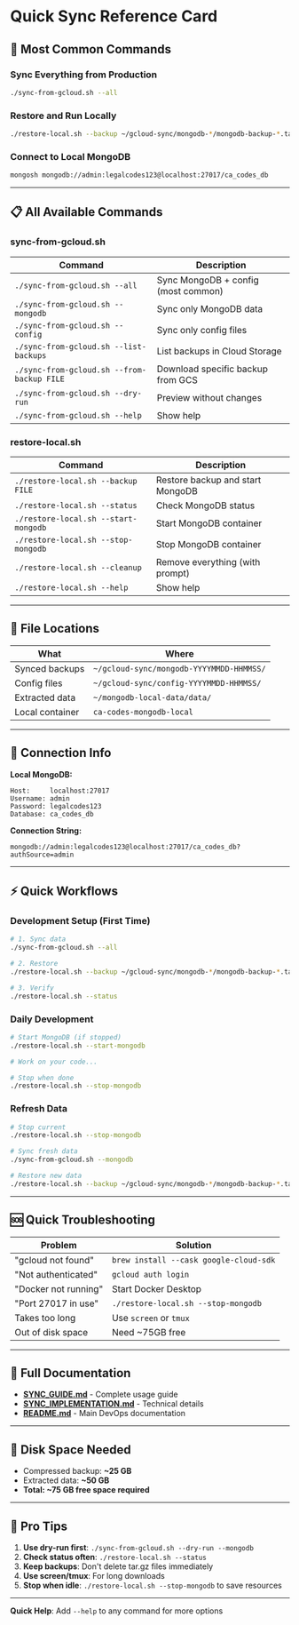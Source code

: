 # Quick Sync Reference Card

## 🚀 Most Common Commands

### Sync Everything from Production
```bash
./sync-from-gcloud.sh --all
```

### Restore and Run Locally  
```bash
./restore-local.sh --backup ~/gcloud-sync/mongodb-*/mongodb-backup-*.tar.gz
```

### Connect to Local MongoDB
```bash
mongosh mongodb://admin:legalcodes123@localhost:27017/ca_codes_db
```

---

## 📋 All Available Commands

### sync-from-gcloud.sh

| Command | Description |
|---------|-------------|
| `./sync-from-gcloud.sh --all` | Sync MongoDB + config (most common) |
| `./sync-from-gcloud.sh --mongodb` | Sync only MongoDB data |
| `./sync-from-gcloud.sh --config` | Sync only config files |
| `./sync-from-gcloud.sh --list-backups` | List backups in Cloud Storage |
| `./sync-from-gcloud.sh --from-backup FILE` | Download specific backup from GCS |
| `./sync-from-gcloud.sh --dry-run` | Preview without changes |
| `./sync-from-gcloud.sh --help` | Show help |

### restore-local.sh

| Command | Description |
|---------|-------------|
| `./restore-local.sh --backup FILE` | Restore backup and start MongoDB |
| `./restore-local.sh --status` | Check MongoDB status |
| `./restore-local.sh --start-mongodb` | Start MongoDB container |
| `./restore-local.sh --stop-mongodb` | Stop MongoDB container |
| `./restore-local.sh --cleanup` | Remove everything (with prompt) |
| `./restore-local.sh --help` | Show help |

---

## 📂 File Locations

| What | Where |
|------|-------|
| Synced backups | `~/gcloud-sync/mongodb-YYYYMMDD-HHMMSS/` |
| Config files | `~/gcloud-sync/config-YYYYMMDD-HHMMSS/` |
| Extracted data | `~/mongodb-local-data/data/` |
| Local container | `ca-codes-mongodb-local` |

---

## 🔌 Connection Info

**Local MongoDB:**
```
Host:     localhost:27017
Username: admin
Password: legalcodes123
Database: ca_codes_db
```

**Connection String:**
```
mongodb://admin:legalcodes123@localhost:27017/ca_codes_db?authSource=admin
```

---

## ⚡ Quick Workflows

### Development Setup (First Time)
```bash
# 1. Sync data
./sync-from-gcloud.sh --all

# 2. Restore
./restore-local.sh --backup ~/gcloud-sync/mongodb-*/mongodb-backup-*.tar.gz

# 3. Verify
./restore-local.sh --status
```

### Daily Development
```bash
# Start MongoDB (if stopped)
./restore-local.sh --start-mongodb

# Work on your code...

# Stop when done
./restore-local.sh --stop-mongodb
```

### Refresh Data
```bash
# Stop current
./restore-local.sh --stop-mongodb

# Sync fresh data
./sync-from-gcloud.sh --mongodb

# Restore new data
./restore-local.sh --backup ~/gcloud-sync/mongodb-*/mongodb-backup-*.tar.gz
```

---

## 🆘 Quick Troubleshooting

| Problem | Solution |
|---------|----------|
| "gcloud not found" | `brew install --cask google-cloud-sdk` |
| "Not authenticated" | `gcloud auth login` |
| "Docker not running" | Start Docker Desktop |
| "Port 27017 in use" | `./restore-local.sh --stop-mongodb` |
| Takes too long | Use `screen` or `tmux` |
| Out of disk space | Need ~75GB free |

---

## 📖 Full Documentation

- **[SYNC_GUIDE.md](SYNC_GUIDE.md)** - Complete usage guide
- **[SYNC_IMPLEMENTATION.md](SYNC_IMPLEMENTATION.md)** - Technical details
- **[README.md](README.md)** - Main DevOps documentation

---

## 💾 Disk Space Needed

- Compressed backup: **~25 GB**
- Extracted data: **~50 GB**
- **Total: ~75 GB free space required**

---

## 🎯 Pro Tips

1. **Use dry-run first**: `./sync-from-gcloud.sh --dry-run --mongodb`
2. **Check status often**: `./restore-local.sh --status`
3. **Keep backups**: Don't delete tar.gz files immediately
4. **Use screen/tmux**: For long downloads
5. **Stop when idle**: `./restore-local.sh --stop-mongodb` to save resources

---

**Quick Help**: Add `--help` to any command for more options

